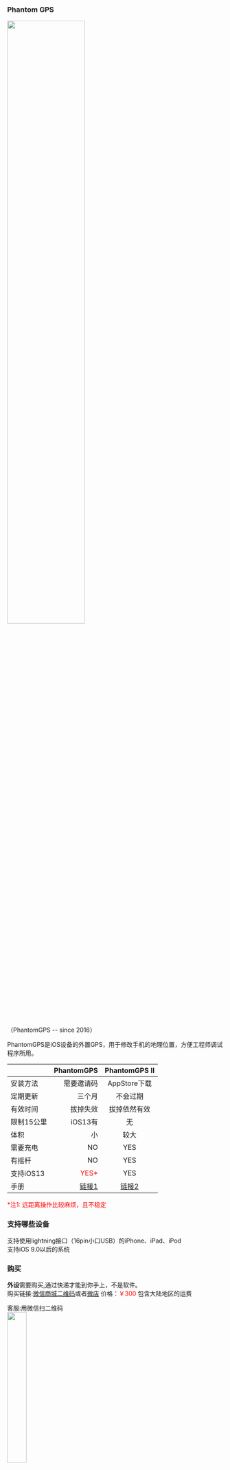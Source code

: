 ### Phantom GPS

<img src="http://phantomgps.com/assets/both.jpg" width="60%" ><br>
（PhantomGPS -- since 2016）

PhantomGPS是iOS设备的外置GPS，用于修改手机的地理位置，方便工程师调试程序所用。


|            | PhantomGPS  |  PhantomGPS II  |
| --------   | -----:     | :----: |
| 安装方法     | 需要邀请码  |   AppStore下载    |
| 定期更新     | 三个月      |   不会过期           |
| 有效时间     | 拔掉失效    |   拔掉依然有效        |
|限制15公里 | iOS13有    |   无          |
| 体积        | 小         |   较大        |
| 需要充电 |    NO      |   YES    |
| 有摇杆   |   NO       |   YES    |
| 支持iOS13   |   <font  color="red">YES*</font>      |   YES    |
| 手册   |   [链接1](http://phantomgps.com/manual)      |   [链接2](http://phantomgps.com/pii_manual)    |

<font  color="red">*注1: 远距离操作比较麻烦，且不稳定</font><br>
### 支持哪些设备
支持使用lightning接口（16pin小口USB）的iPhone、iPad、iPod<br>
支持iOS 9.0以后的系统<br>

### 购买
**外设**需要购买,通过快递才能到你手上，不是软件。<br>
购买链接:[微信商城二维码](http://phantomgps.com/assets/gh_e91036b77b64_430.jpg)或者[微店](https://weidian.com/?userid=1183354983) 价格：<font  color="red">￥300</font> 包含大陆地区的运费<br>

客服:用微信扫二维码<br>
<img src="http://phantomgps.com/assets/wcqr.jpg" width="30%" ><br>
